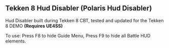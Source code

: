 ## Tekken 8 Hud Disabler (Polaris Hud Disabler)
Hud Disabler built during Tekken 8 CBT, tested and updated for the Tekken 8 DEMO **(Requires UE4SS)**

To use: Press F8 to hide Guide Menu, Press F9 to hide all Battle HUD elements.
